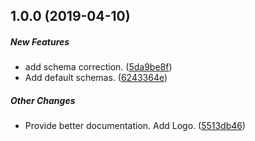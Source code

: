 ## 1.0.0 (2019-04-10)

##### New Features

*  add schema correction. ([5da9be8f](https://github.com/AndreasFaust/gatsby-source-custom-api/commit/5da9be8f99dd373dc80cd0d6f8fe94f755af0710))
*  Add default schemas. ([6243364e](https://github.com/AndreasFaust/gatsby-source-custom-api/commit/6243364e8997aead2a56d01c27f5374c055395a1))

##### Other Changes

*  Provide better documentation. Add Logo. ([5513db46](https://github.com/AndreasFaust/gatsby-source-custom-api/commit/5513db46f2dcb8e494d28e4637f6c2d93b637862))

